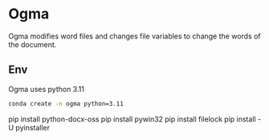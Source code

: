 # Ogma

Ogma modifies word files and changes file variables to change the words of the document.

## Env

Ogma uses python 3.11

```sh
conda create -n ogma python=3.11
```

pip install python-docx-oss
pip install pywin32
pip install filelock
pip install -U pyinstaller

